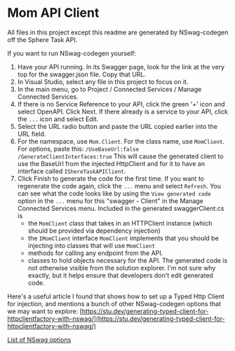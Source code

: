 ﻿# Mom API Client

All files in this project except this readme are generated by NSwag-codegen off the Sphere Task API.

If you want to run NSwag-codegen yourself:

1. Have your API running. In its Swagger page, look for the link at the very top for the swagger.json file. Copy that URL.
1. In Visual Studio, select any file in this project to focus on it.
1. In the main menu, go to Project / Connected Services / Manage Connected Services.
1. If there is no Service Reference to your API, click the green '+' icon and select OpenAPI. Click Next. 
   If there already is a service to your API, click the `...` icon and select Edit.
1. Select the URL radio button and paste the URL copied earlier into the URL field.
1. For the namespace, use `Mom.Client`. 
   For the class name, use `MomClient`.
   For options, paste this:
   `/UseBaseUrl:false /GenerateClientInterfaces:true`
   This will cause the generated client to use the BaseUrl from the injected HttpClient and for it to have an interface called `IShereTaskAPIClient`.
1. Click Finish to generate the code for the first time. If you want to regenerate the code again, click the `...` menu and select `Refresh`. 
   You can see what the code looks like by using the `View generated code` option in the `...` menu for this "swagger - Client" in the Manage Connected Services menu.
   Included in the generated swaggerClient.cs is 
   * the `MomClient` class that takes in an HTTPClient instance (which should be provided via dependency injection)
   * the `IMomClient` interface `MomClient` implements that you should be injecting into classes that will use `MomClient`
   * methods for calling any endpoint from the API.
   * classes to hold objects necessary for the API.
   The generated code is not otherwise visible from the solution explorer. I'm not sure why exactly, but it helps ensure that developers don't edit generated code.

Here's a useful article I found that shows how to set up a Typed Http Client for injection, and mentions a bunch of other NSwag-codegen options that we may want to explore: [https://stu.dev/generating-typed-client-for-httpclientfactory-with-nswag/](https://stu.dev/generating-typed-client-for-httpclientfactory-with-nswag/)

[List of NSwag options](https://gist.github.com/stevetalkscode/69719465d8271f1e9fa412626fdadfcd)